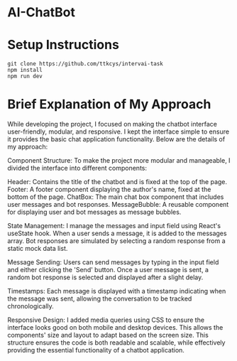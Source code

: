 # AI-ChatBot


# Setup Instructions
    git clone https://github.com/ttkcys/intervai-task
    npm install
    npm run dev

   


# Brief Explanation of My Approach
While developing the project, I focused on making the chatbot interface user-friendly, modular, 
and responsive. I kept the interface simple to ensure it provides the basic chat application functionality. 
Below are the details of my approach:

Component Structure:
To make the project more modular and manageable, I divided the interface into different components:

Header: Contains the title of the chatbot and is fixed at the top of the page.
Footer: A footer component displaying the author's name, fixed at the bottom of the page.
ChatBox: The main chat box component that includes user messages and bot responses.
MessageBubble: A reusable component for displaying user and bot messages as message bubbles.


State Management:
I manage the messages and input field using React's useState hook. When a user sends a message, it is 
added to the messages array. Bot responses are simulated by selecting a random response from a static mock data list.

Message Sending:
Users can send messages by typing in the input field and either clicking the 'Send' button. Once a user message is sent, 
a random bot response is selected and displayed after a slight delay.

Timestamps:
Each message is displayed with a timestamp indicating when the message was sent, allowing the conversation to be tracked chronologically.

Responsive Design:
I added media queries using CSS to ensure the interface looks good on both mobile and desktop devices. This allows the components' 
size and layout to adapt based on the screen size.
This structure ensures the code is both readable and scalable, while effectively providing the essential functionality of a chatbot application.